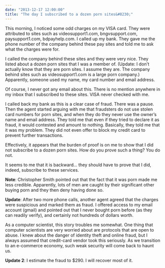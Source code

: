 ```yaml
---
date: "2013-12-17 12:00:00"
title: "The day I subscribed to a dozen porn sites&#8230;"
---
```




This morning, I noticed some odd charges on my VISA card. They were attributed to sites such as videosupport1.com, bngvsupport.com, paysupport1.com, bdpayhelp.com. I called up my bank. They gave me the phone number of the company behind these pay sites and told me to ask what the charges were for. 

I called the company behind these sites and they were very nice. They listed about a dozen porn sites that I was a member of. (Update: I don&rsquo;t actually know that they are porn sites. I assume they are. The company behind sites such as videosupport1.com is a large porn company.) Apparently, someone used my name, my card number and email address. 

Of course, I never got any email about this. There is no mention anywhere in my inbox that I subscribed to these sites. VISA never checked with me.

I called back my bank as this is a clear case of fraud. There was a pause. Then the agent started arguing with me that fraudsters do not use stolen card numbers for porn sites, and when they do they never use the owner&rsquo;s name and email address. They told me that even if they tried to declare it as fraud, it would contested and amount to nothing. Basically, they told me that it was my problem. They did not even offer to block my credit card to prevent further transactions.

Effectively, it appears that the burden of proof is on me to show that I did not subscribe to a dozen porn sites. How do you prove such a thing? You do not.

It seems to me that it is backward&hellip; they should have to prove that I did, indeed, subscribe to these services.

__Note__: Christopher Smith pointed out that the fact that it was porn made me less credible. Apparently, lots of men are caught by their significant other buying porn and they then deny having done so.

__Update__: After two more phone calls, another agent agreed that the charges were suspicious and marked them as fraud. I offered access to my email account (gmail) and pointed out that I never bought porn before (as they can readily verify), and certainly not hundreds of dollars worth.

As a computer scientist, this story troubles me somewhat. One thing that computer scientists are very worried about are protocols that are open to abuse. I knew about the danger of identity theft and online fraud, but I always assumed that credit-card vendor took this seriously. As we transition to an e-commerce economy, such weak security will come back to haunt us. 

__Update 2__: I estimate the fraud to $290. I will recover most of it.

